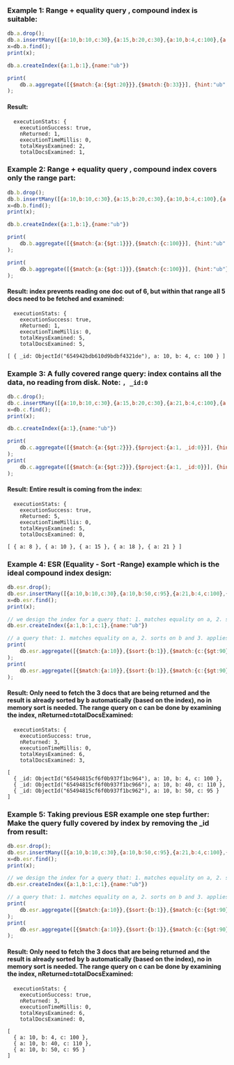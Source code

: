 
### Example 1: Range + equality query , compound index is suitable:

```js
db.a.drop();
db.a.insertMany([{a:10,b:10,c:30},{a:15,b:20,c:30},{a:10,b:4,c:100},{a:1,b:4,c:100},{a:80,b:33,c:90},{a:180,b:40,c:110}]);
x=db.a.find();
print(x);

db.a.createIndex({a:1,b:1},{name:"ub"})

print(
    db.a.aggregate([{$match:{a:{$gt:20}}},{$match:{b:33}}], {hint:"ub",explain:true})
);
```
#### Result:
```
  executionStats: {
    executionSuccess: true,
    nReturned: 1,
    executionTimeMillis: 0,
    totalKeysExamined: 2,
    totalDocsExamined: 1,
```

### Example 2: Range + equality query , compound index covers only the range part:

```js
db.b.drop();
db.b.insertMany([{a:10,b:10,c:30},{a:15,b:20,c:30},{a:10,b:4,c:100},{a:1,b:4,c:100},{a:8,b:33,c:90},{a:18,b:40,c:110}]);
x=db.b.find();
print(x);

db.b.createIndex({a:1,b:1},{name:"ub"})

print(
    db.b.aggregate([{$match:{a:{$gt:1}}},{$match:{c:100}}], {hint:"ub",explain:true})
);

print(
    db.b.aggregate([{$match:{a:{$gt:1}}},{$match:{c:100}}], {hint:"ub"})
);
```

#### Result: index prevents reading one doc out of 6, but within that range all 5 docs need to be fetched and examined:
```
  executionStats: {
    executionSuccess: true,
    nReturned: 1,
    executionTimeMillis: 0,
    totalKeysExamined: 5,
    totalDocsExamined: 5,
```

```
[ { _id: ObjectId("654942bdb610d9bdbf4321de"), a: 10, b: 4, c: 100 } ]
```


### Example 3: A fully covered range query: index contains all the data, no reading from disk. Note: `, _id:0`

```js
db.c.drop();
db.c.insertMany([{a:10,b:10,c:30},{a:15,b:20,c:30},{a:21,b:4,c:100},{a:1,b:4,c:100},{a:8,b:33,c:90},{a:18,b:40,c:110}]);
x=db.c.find();
print(x);

db.c.createIndex({a:1},{name:"ub"})

print(
    db.c.aggregate([{$match:{a:{$gt:2}}},{$project:{a:1, _id:0}}], {hint:"ub",explain:true})
);
print(
    db.c.aggregate([{$match:{a:{$gt:2}}},{$project:{a:1, _id:0}}], {hint:"ub"})
);
```

#### Result: Entire result is coming from the index:
```
  executionStats: {
    executionSuccess: true,
    nReturned: 5,
    executionTimeMillis: 0,
    totalKeysExamined: 5,
    totalDocsExamined: 0,
```

```
[ { a: 8 }, { a: 10 }, { a: 15 }, { a: 18 }, { a: 21 } ]
```


### Example 4: ESR (Equality - Sort -Range) example which is the ideal compound index design:

```js
db.esr.drop();
db.esr.insertMany([{a:10,b:10,c:30},{a:10,b:50,c:95},{a:21,b:4,c:100},{a:10,b:4,c:100},{a:10,b:33,c:90},{a:10,b:40,c:110}]);
x=db.esr.find();
print(x);

// we design the index for a query that: 1. matches equality on a, 2. sorts on b and 3. applies a range on c:
db.esr.createIndex({a:1,b:1,c:1},{name:"ub"})

// a query that: 1. matches equality on a, 2. sorts on b and 3. applies a range on c:
print(
    db.esr.aggregate([{$match:{a:10}},{$sort:{b:1}},{$match:{c:{$gt:90}}}], {hint:"ub",explain:true})
);
print(
    db.esr.aggregate([{$match:{a:10}},{$sort:{b:1}},{$match:{c:{$gt:90}}}], {hint:"ub"})
);
```

#### Result: Only need to fetch the 3 docs that are being returned and the result is already sorted by b automatically (based on the index), no in memory sort is needed. The range query on c can be done by examining the index, nReturned=totalDocsExamined:
```
  executionStats: {
    executionSuccess: true,
    nReturned: 3,
    executionTimeMillis: 0,
    totalKeysExamined: 6,
    totalDocsExamined: 3,
```

```
[
  { _id: ObjectId("65494815cf6f0b937f1bc964"), a: 10, b: 4, c: 100 },
  { _id: ObjectId("65494815cf6f0b937f1bc966"), a: 10, b: 40, c: 110 },
  { _id: ObjectId("65494815cf6f0b937f1bc962"), a: 10, b: 50, c: 95 }
]
```



### Example 5: Taking previous ESR example one step further: Make the query fully covered by index by removing the _id from result:

```js
db.esr.drop();
db.esr.insertMany([{a:10,b:10,c:30},{a:10,b:50,c:95},{a:21,b:4,c:100},{a:10,b:4,c:100},{a:10,b:33,c:90},{a:10,b:40,c:110}]);
x=db.esr.find();
print(x);

// we design the index for a query that: 1. matches equality on a, 2. sorts on b and 3. applies a range on c:
db.esr.createIndex({a:1,b:1,c:1},{name:"ub"})

// a query that: 1. matches equality on a, 2. sorts on b and 3. applies a range on c:
print(
    db.esr.aggregate([{$match:{a:10}},{$sort:{b:1}},{$match:{c:{$gt:90}}},{$project:{a:1,b:1,c:1, _id:0}}], {hint:"ub",explain:true})
);
print(
    db.esr.aggregate([{$match:{a:10}},{$sort:{b:1}},{$match:{c:{$gt:90}}},{$project:{a:1,b:1,c:1, _id:0}}], {hint:"ub"})
);
```

#### Result: Only need to fetch the 3 docs that are being returned and the result is already sorted by b automatically (based on the index), no in memory sort is needed. The range query on c can be done by examining the index, nReturned=totalDocsExamined:
```
  executionStats: {
    executionSuccess: true,
    nReturned: 3,
    executionTimeMillis: 0,
    totalKeysExamined: 6,
    totalDocsExamined: 0,
```

```
[
  { a: 10, b: 4, c: 100 },
  { a: 10, b: 40, c: 110 },
  { a: 10, b: 50, c: 95 }
]
```
